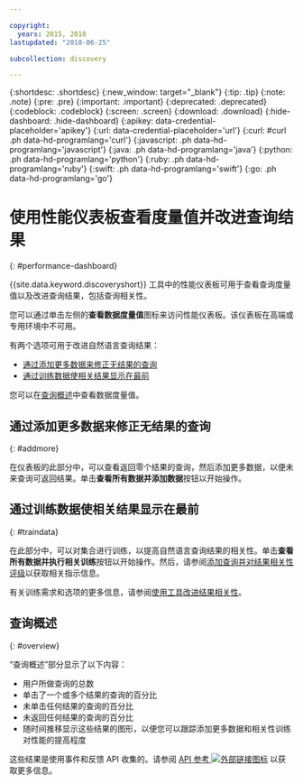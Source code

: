```yaml
---

copyright:
  years: 2015, 2018
lastupdated: "2018-06-25"

subcollection: discovery

---
```


{:shortdesc: .shortdesc}
{:new_window: target="_blank"}
{:tip: .tip}
{:note: .note}
{:pre: .pre}
{:important: .important}
{:deprecated: .deprecated}
{:codeblock: .codeblock}
{:screen: .screen}
{:download: .download}
{:hide-dashboard: .hide-dashboard}
{:apikey: data-credential-placeholder='apikey'} 
{:url: data-credential-placeholder='url'}
{:curl: #curl .ph data-hd-programlang='curl'}
{:javascript: .ph data-hd-programlang='javascript'}
{:java: .ph data-hd-programlang='java'}
{:python: .ph data-hd-programlang='python'}
{:ruby: .ph data-hd-programlang='ruby'}
{:swift: .ph data-hd-programlang='swift'}
{:go: .ph data-hd-programlang='go'}

# 使用性能仪表板查看度量值并改进查询结果
{: #performance-dashboard}

{{site.data.keyword.discoveryshort}} 工具中的性能仪表板可用于查看查询度量值以及改进查询结果，包括查询相关性。

您可以通过单击左侧的**查看数据度量值**图标来访问性能仪表板。该仪表板在高端或专用环境中不可用。

有两个选项可用于改进自然语言查询结果：
- [通过添加更多数据来修正无结果的查询](/docs/services/discovery?topic=discovery-performance-dashboard#addmore)
- [通过训练数据使相关结果显示在最前](/docs/services/discovery?topic=discovery-performance-dashboard#traindata)

您可以在[查询概述](/docs/services/discovery?topic=discovery-performance-dashboard#overview)中查看数据度量值。 

## 通过添加更多数据来修正无结果的查询
{: #addmore}

在仪表板的此部分中，可以查看返回零个结果的查询，然后添加更多数据，以便未来查询可返回结果。单击**查看所有数据并添加数据**按钮以开始操作。 

## 通过训练数据使相关结果显示在最前
{: #traindata}

在此部分中，可以对集合进行训练，以提高自然语言查询结果的相关性。单击**查看所有数据并执行相关训练**按钮以开始操作。然后，请参阅[添加查询并对结果相关性评级](/docs/services/discovery?topic=discovery-improving-result-relevance-with-the-tooling#results)以获取相关指示信息。

有关训练需求和选项的更多信息，请参阅[使用工具改进结果相关性](/docs/services/discovery?topic=discovery-improving-result-relevance-with-the-tooling#improving-result-relevance-with-the-tooling)。

## 查询概述
{: #overview}

“查询概述”部分显示了以下内容：
- 用户所做查询的总数
- 单击了一个或多个结果的查询的百分比
- 未单击任何结果的查询的百分比
- 未返回任何结果的查询的百分比
- 随时间推移显示这些结果的图形，以便您可以跟踪添加更多数据和相关性训练对性能的提高程度

这些结果是使用事件和反馈 API 收集的。请参阅 [API 参考 ![外部链接图标](../../icons/launch-glyph.svg "外部链接图标")](https://{DomainName}/apidocs/discovery#create-event) 以获取更多信息。
